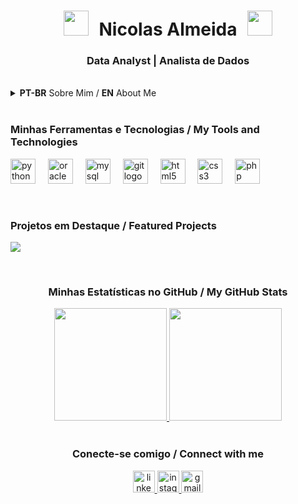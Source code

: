 <div align="center">
  <h1 align="center">
    <img src="https://raw.githubusercontent.com/nicolasalmeidab/nicolasalmeidab/main/Tigre.gif" width="40px" style="margin-right: 10px;" />
    <span>Nicolas Almeida</span>
    <img src="https://raw.githubusercontent.com/nicolasalmeidab/nicolasalmeidab/main/Tigre.gif" width="40px" style="margin-left: 10px;" />
  </h1>
  <h3 align="center">Data Analyst | Analista de Dados</h3>
</div>

<br>

<details>
  <summary><strong>PT-BR</strong> Sobre Mim / <strong>EN</strong> About Me</summary>
  
  ---
  
  ### Olá, eu sou o Nicolas Almeida! 👋
  
  Sou um Analista de Dados apaixonado por transformar dados brutos em insights valiosos e soluções de negócio. Tenho experiência em extração, tratamento e visualização de dados para apoiar tomadas de decisão estratégicas.
  
  - 🚀 Atualmente estou aprimorando minhas habilidades em [...]
  - 🌱 Estou aprendendo sobre [...]
  - 💬 Fale comigo sobre: Análise de Dados, Business Intelligence e Python.
  - 📫 Como me encontrar: [nicola.privado@gmail.com](mailto:nicola.privado@gmail.com)

  ---
  
  ### Hi, I'm Nicolas Almeida! 👋

  I'm a Data Analyst passionate about transforming raw data into valuable insights and business solutions. I have experience in data extraction, cleansing, and visualization to support strategic decision-making.

  - 🚀 I’m currently strengthening my skills in [...]
  - 🌱 I’m currently learning about [...]
  - 💬 Ask me about: Data Analysis, Business Intelligence and Python.
  - 📫 How to reach me: [nicola.privado@gmail.com](mailto:nicola.privado@gmail.com)
  
  ---
</details>

<br>

<div align="left">
  <h3>Minhas Ferramentas e Tecnologias / My Tools and Technologies</h3>
  <p>
    <img src="https://cdn.jsdelivr.net/gh/devicons/devicon/icons/python/python-original.svg" height="40" alt="python logo" title="Python" />
    <img width="12" />
    <img src="https://cdn.jsdelivr.net/gh/devicons/devicon/icons/oracle/oracle-original.svg" height="40" alt="oracle logo" title="Oracle DB" />
    <img width="12" />
    <img src="https://cdn.jsdelivr.net/gh/devicons/devicon/icons/mysql/mysql-original-wordmark.svg" height="40" alt="mysql logo" title="MySQL"/>
    <img width="12" />
    <img src="https://cdn.jsdelivr.net/gh/devicons/devicon/icons/git/git-original.svg" height="40" alt="git logo" title="Git" />
    <img width="12" />
    <img src="https://cdn.jsdelivr.net/gh/devicons/devicon/icons/html5/html5-original.svg" height="40" alt="html5 logo" title="HTML5" />
    <img width="12" />
    <img src="https://cdn.jsdelivr.net/gh/devicons/devicon/icons/css3/css3-original.svg" height="40" alt="css3 logo" title="CSS3" />
    <img width="12" />
    <img src="https://cdn.jsdelivr.net/gh/devicons/devicon/icons/php/php-original.svg" height="40" alt="php logo" title="PHP" />
  </p>
</div>

<br>

<div>
  <h3>Projetos em Destaque / Featured Projects</h3>
  <p>
    <a href="https://github.com/Liess-Ind/Codigos_guia" style="text-decoration: none;">
      <img align="center" src="https://github-readme-stats.vercel.app/api/pin/?username=KumaNics&repo=Codigos_guia&theme=dark&show_owner=true" />
    </a>
    </p>
</div>

<br>

<div align="center">
  <h3>Minhas Estatísticas no GitHub / My GitHub Stats</h3>
  <a href="https://github.com/KumaNics">
    <img height="180em" src="https://github-readme-stats.vercel.app/api?username=KumaNics&show_icons=true&theme=dark&include_all_commits=true&count_private=true"/>
    <img height="180em" src="https://github-readme-stats.vercel.app/api/top-langs/?username=KumaNics&layout=compact&langs_count=7&theme=dark"/>
  </a>
</div>

<br>

<div align="center">
  <h3>Conecte-se comigo / Connect with me</h3>
  <a href="https://www.linkedin.com/in/nicolas-almeida-hello" target="_blank">
    <img src="https://img.shields.io/static/v1?message=LinkedIn&logo=linkedin&label=&color=0077B5&logoColor=white&labelColor=&style=for-the-badge" height="35" alt="linkedin logo" />
  </a>
  <a href="https://instagram.com/nic.php" target="_blank">
    <img src="https://img.shields.io/static/v1?message=Instagram&logo=instagram&label=&color=E4405F&logoColor=white&labelColor=&style=for-the-badge" height="35" alt="instagram logo" />
  </a>
  <a href="mailto:nicola.privado@gmail.com" target="_blank">
    <img src="https://img.shields.io/static/v1?message=Gmail&logo=gmail&label=&color=D14836&logoColor=white&labelColor=&style=for-the-badge" height="35" alt="gmail logo" />
  </a>
</div>
